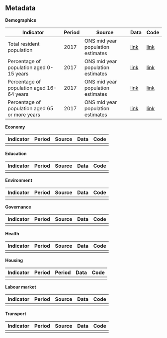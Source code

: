 
## Metadata

**Demographics**

| Indicator     | Period        | Source        | Data          | Code
| ------------- | ------------- | ------------- | ------------- | ------------- |
| Total resident population | 2017 | ONS mid year population estimates | [link](demographics/total_resident_population.csv) | [link](demographics/R/total_resident_population.R) |
| Percentage of population aged 0-15 years | 2017 | ONS mid year population estimates | [link](demographics/population_0-15_years.csv) | [link](demographics/R/population_0-15_years.R) |
| Percentage of population aged 16-64 years | 2017 | ONS mid year population estimates | [link](demographics/population_16-64_years.csv) | [link](demographics/R/population_16-64_years.R) |
| Percentage of population aged 65 or more years | 2017 | ONS mid year population estimates | [link](demographics/population_65_or_more_years.csv) | [link](demographics/R/population_65_or_more_years.R) |


**Economy**

| Indicator     | Period        | Source        | Data          | Code
| ------------- | ------------- | ------------- | ------------- | ------------- |
|  |  |  |  |  |  |

**Education**

| Indicator     | Period        | Source        | Data          | Code
| ------------- | ------------- | ------------- | ------------- | ------------- |
|  |  |  |  |  |  |

**Environment**

| Indicator     | Period        | Source        | Data          | Code
| ------------- | ------------- | ------------- | ------------- | ------------- |
|  |  |  |  |  |  |

**Governance**

| Indicator     | Period        | Source        | Data          | Code
| ------------- | ------------- | ------------- | ------------- | ------------- |
|  |  |  |  |  |  |

**Health**

| Indicator     | Period        | Source        | Data          | Code
| ------------- | ------------- | ------------- | ------------- | ------------- |
|  |  |  |  |  |  |

**Housing**

| Indicator     | Period        | Period        | Data          | Code
| ------------- | ------------- | ------------- | ------------- | ------------- |
|  |  |  |  |  |  |

**Labour market**

| Indicator     | Period        | Source        | Data          | Code
| ------------- | ------------- | ------------- | ------------- | ------------- |
|  |  |  |  |  |  |

**Transport**

| Indicator     | Period        | Source        | Data          | Code
| ------------- | ------------- | ------------- | ------------- | ------------- |
|  |  |  |  |  |  |
